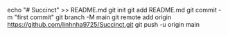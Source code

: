 echo "# Succinct" >> README.md
git init
git add README.md
git commit -m "first commit"
git branch -M main
git remote add origin https://github.com/linhnha9725/Succinct.git
git push -u origin main